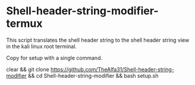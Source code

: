 # Shell-header-string-modifier-termux
This script translates the shell header string to the shell header string view in the kali linux root terminal.

Copy for setup with a single command.

clear && git clone https://github.com/TheAlfa31/Shell-header-string-modifier && cd Shell-header-string-modifier && bash setup.sh
